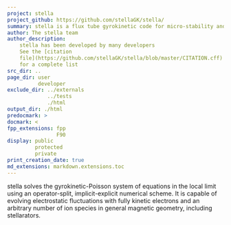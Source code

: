 ```yaml
---
project: stella
project_github: https://github.com/stellaGK/stella/
summary: stella is a flux tube gyrokinetic code for micro-stability and turbulence simulations of strongly magnetised plasma
author: The stella team
author_description:
    stella has been developed by many developers
    See the [citation
    file](https://github.com/stellaGK/stella/blob/master/CITATION.cff)
    for a complete list
src_dir: ..
page_dir: user
          developer
exclude_dir: ../externals
             ../tests
             ./html
output_dir: ./html
predocmark: >
docmark: <
fpp_extensions: fpp
                F90
display: public
         protected
         private
print_creation_date: true
md_extensions: markdown.extensions.toc
---
```


stella solves the gyrokinetic-Poisson system of equations in the local limit
using an operator-split, implicit-explicit numerical scheme. It is capable of
evolving electrostatic fluctuations with fully kinetic electrons and an
arbitrary number of ion species in general magnetic geometry, including
stellarators.
